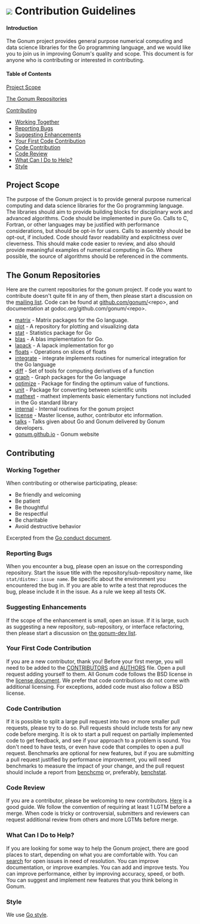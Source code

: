 # [<img src="https://avatars1.githubusercontent.com/u/3771091?v=3&s=30">](https://github.com/gonum) Contribution Guidelines
#### Introduction

The Gonum project provides general purpose numerical computing and data science libraries for the Go programming language, and we would like you to join us in improving Gonum's quality and scope.
This document is for anyone who is contributing or interested in contributing.

#### Table of Contents

[Project Scope](#project-scope)

[The Gonum Repositories](#the-gonum-repositories)

[Contributing](#Contributing)
  * [Working Together](#working-together)
  * [Reporting Bugs](#reporting-bugs)
  * [Suggesting Enhancements](#suggesting-enhancements)
  * [Your First Code Contribution](#your-first-code-contribution)
  * [Code Contribution](#code-contribution)
  * [Code Review](#code-review)
  * [What Can I Do to Help?](#what-can-i-do-to-help)
  * [Style](#style)

## Project Scope

The purpose of the Gonum project is to provide general purpose numerical computing and data science libraries for the Go programming language.
The libraries should aim to provide building blocks for disciplinary work and advanced algorithms.
Code should be implemented in pure Go.
Calls to C, Fortran, or other languages may be justified with performance considerations, but should be opt-in for users.
Calls to assembly should be opt-out, if included.
Code should favor readability and explicitness over cleverness.
This should make code easier to review, and also should provide meaningful examples of numerical computing in Go.
Where possible, the source of algorithms should be referenced in the comments.

## The Gonum Repositories

Here are the current repositories for the gonum project.
If code you want to contribute doesn't quite fit in any of them, then please start a discussion on the [mailing list](https://groups.google.com/forum/#!forum/gonum-dev).
Code can be found at [github.com/gonum/](https://github.com/gonum/)&lt;repo&gt;, and documentation at godoc.org/github.com/gonum/&lt;repo&gt;.

* [matrix](https://github.com/gonum/matrix) - Matrix packages for the Go language.
* [plot](https://github.com/gonum/plot) - A repository for plotting and visualizing data
* [stat](https://github.com/gonum/stat) - Statistics package for Go
* [blas](https://github.com/gonum/blas) - A blas implementation for Go.
* [lapack](https://github.com/gonum/lapack) - A lapack implementation for go
* [floats](https://github.com/gonum/floats) - Operations on slices of floats
* [integrate](https://github.com/gonum/integrate) - integrate implements routines for numerical integration for the Go language
* [diff](https://github.com/gonum/diff) - Set of tools for computing derivatives of a function
* [graph](https://github.com/gonum/graph) - Graph packages for the Go language
* [optimize](https://github.com/gonum/optimize) - Package for finding the optimum value of functions.
* [unit](https://github.com/gonum/unit) - Package for converting between scientific units
* [mathext](https://github.com/gonum/mathext) - mathext implements basic elementary functions not included in the Go standard library
* [internal](https://github.com/gonum/internal) - Internal routines for the gonum project
* [license](https://github.com/gonum/license) - Master license, author, contributor etc information.
* [talks](https://github.com/gonum/talks) - Talks given about Go and Gonum delivered by Gonum developers.
* [gonum.github.io](https://github.com/gonum/gonum.github.io) - Gonum website

## Contributing

### Working Together

When contributing or otherwise participating, please:

- Be friendly and welcoming
- Be patient
- Be thoughtful
- Be respectful
- Be charitable
- Avoid destructive behavior

Excerpted from the [Go conduct document](https://golang.org/conduct).

### Reporting Bugs

When you encounter a bug, please open an issue on the corresponding repository.
Start the issue title with the repository/sub-repository name, like `stat/distmv: issue name`.
Be specific about the environment you encountered the bug in.
If you are able to write a test that reproduces the bug, please include it in the issue.
As a rule we keep all tests OK.

### Suggesting Enhancements

If the scope of the enhancement is small, open an issue.
If it is large, such as suggesting a new repository, sub-repository, or interface refactoring, then please start a discussion on [the gonum-dev list](https://groups.google.com/forum/#!forum/gonum-dev).

### Your First Code Contribution

If you are a new contributor, thank you!  Before your first merge, you will need to be added to the [CONTRIBUTORS](https://github.com/gonum/license/blob/master/CONTRIBUTORS) and [AUTHORS](https://github.com/gonum/license/blob/master/AUTHORS) file.
Open a pull request adding yourself to them.
All Gonum code follows the BSD license in the [license document](https://github.com/gonum/license/blob/master/LICENSE).
We prefer that code contributions do not come with additional licensing.
For exceptions, added code must also follow a BSD license.

### Code Contribution

If it is possible to split a large pull request into two or more smaller pull requests, please try to do so.
Pull requests should include tests for any new code before merging.
It is ok to start a pull request on partially implemented code to get feedback, and see if your approach to a problem is sound.
You don't need to have tests, or even have code that compiles to open a pull request.
Benchmarks are optional for new features, but if you are submitting a pull request justified by performance improvement, you will need benchmarks to measure the impact of your change, and the pull request should include a report from [benchcmp](https://godoc.org/golang.org/x/tools/cmd/benchcmp) or, preferably, [benchstat](https://github.com/rsc/benchstat).

### Code Review

If you are a contributor, please be welcoming to new contributors.  [Here](http://sarah.thesharps.us/2014/09/01/the-gentle-art-of-patch-review/) is a good guide.
We follow the convention of requiring at least 1 LGTM before a merge.
When code is tricky or controversial, submitters and reviewers can request additional review from others and more LGTMs before merge.

### What Can I Do to Help?

If you are looking for some way to help the Gonum project, there are good places to start, depending on what you are comfortable with.
You can [search](https://github.com/issues?utf8=%E2%9C%93&q=is%3Aopen+is%3Aissue+user%3Agonum) for open issues in need of resolution.
You can improve documentation, or improve examples.
You can add and improve tests.
You can improve performance, either by improving accuracy, speed, or both.
You can suggest and implement new features that you think belong in Gonum.

### Style

We use [Go style](https://github.com/golang/go/wiki/CodeReviewComments).
